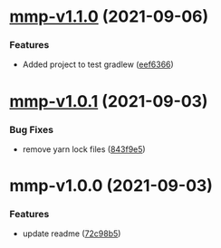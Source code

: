 # [mmp-v1.1.0](https://github.com/eye2web/monorepo_test/compare/mmp-v1.0.1...mmp-v1.1.0) (2021-09-06)


### Features

* Added project to test gradlew ([eef6366](https://github.com/eye2web/monorepo_test/commit/eef6366042c53f23f9d7467f184ff751a4bb9020))

# [mmp-v1.0.1](https://github.com/eye2web/monorepo_test/compare/mmp-v1.0.0...mmp-v1.0.1) (2021-09-03)


### Bug Fixes

* remove yarn lock files ([843f9e5](https://github.com/eye2web/monorepo_test/commit/843f9e549f6359a6728ab6df85c1039cedfebccd))

# mmp-v1.0.0 (2021-09-03)


### Features

* update readme ([72c98b5](https://github.com/eye2web/monorepo_test/commit/72c98b52d68e6d7b90b6b6cb2e11174b24ac48f9))
